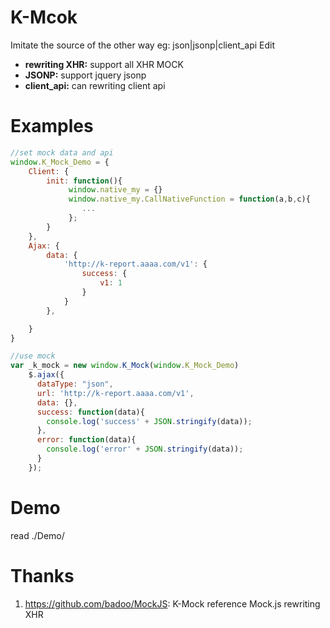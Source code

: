 # K-Mcok

Imitate the source of the other way eg: json|jsonp|client_api Edit

* **rewriting XHR:** support all XHR MOCK
* **JSONP:** support jquery jsonp
* **client_api:** can rewriting client api

# Examples

```javascript
//set mock data and api
window.K_Mock_Demo = {
    Client: {
        init: function(){
             window.native_my = {}
             window.native_my.CallNativeFunction = function(a,b,c){
                ...
             };
        }
    },
    Ajax: {
        data: {
            'http://k-report.aaaa.com/v1': {
                success: {
                    v1: 1
                }
            }
        },

    }
}

//use mock
var _k_mock = new window.K_Mock(window.K_Mock_Demo)
    $.ajax({
      dataType: "json",
      url: 'http://k-report.aaaa.com/v1',
      data: {},
      success: function(data){
        console.log('success' + JSON.stringify(data));
      },
      error: function(data){
        console.log('error' + JSON.stringify(data));
      }
    });
```


# Demo

read ./Demo/ 

# Thanks

1. https://github.com/badoo/MockJS: K-Mock reference Mock.js rewriting XHR